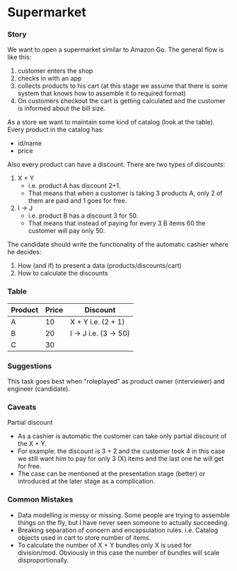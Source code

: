 # Supermarket

### Story
We want to open a supermarket similar to Amazon Go.
The general flow is like this:
1) customer enters the shop 
2) checks in with an app
3) collects products to his cart (at this stage we assume that 
there is some system that knows how to assemble it to required format) 
4) On customers checkout the cart is getting calculated and the customer is informed about the bill size.

As a store we want to maintain some kind of catalog (look at the table). 
Every product in the catalog has:
* id/name
* price

Also every product can have a discount. There are two types of discounts:
1) X + Y 
    * i.e. product A has discount 2+1. 
    * That means that when a customer is taking 3 products A, only 2 of them are paid and 1 goes for free.
2) I -> J 
    * i.e. product B has a discount 3 for 50.
    * That means that instead of paying for every 3 B items 60 the customer will pay only 50.
    
The candidate should write the functionality of the automatic cashier where he decides:
 1) How (and if) to present a data (products/discounts/cart)
 2) How to calculate the discounts

### Table

| Product       | Price         | Discount      |
| ------------- | ------------- | ------------- |
| A             | 10            | X + Y i.e. (2 + 1)  |
| B             | 20            | I -> J i.e. (3 -> 50)  |
| C             | 30            |  |

### Suggestions
This task goes best when "roleplayed" as product owner (interviewer) and engineer (candidate). 

### Caveats
 Partial discount
 * As a cashier is automatic the customer can take only partial discount of the X + Y.
 * For example: the discount is 3 + 2 and the customer took 4 in this case we still want him to pay for only 3 (X) items and the last one he will get for free.
 * The case can be mentioned at the presentation stage (better) or introduced at the later stage as a complication.  

### Common Mistakes
* Data modelling is messy or missing. Some people are trying to assemble things on the fly, but I have never seen someone to actually succeeding.
* Breaking separation of concern and encapsulation rules. i.e. Catalog objects used in cart to store number of items.
* To calculate the number of X + Y bundles only X is used for division/mod. Obviously in this case the number of bundles will scale disproportionally. 
